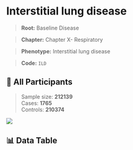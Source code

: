 # Interstitial lung disease

> **Root:** Baseline Disease  

> **Chapter:** Chapter X- Respiratory  

> **Phenotype:** Interstitial lung disease  

> **Code:** `ILD`

## 🧪 All Participants  
> Sample size: **212139**  
> Cases: **1765**  
> Controls: **210374**
<img src="/Sensitive/Figures/ALL/Incidence/ILD.png"/>

## 📊 Data Table
<CsvTableMRF src="/Sensitive/Data/ALL/Incidence/COX_ILD.csv"/>

